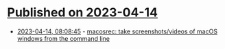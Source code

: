 # [Published on 2023-04-14](index.md)

* [2023-04-14, 08:08:45](https://lobste.rs/s/bxze0n/macosrec_take_screenshots_videos_macos) - [macosrec: take screenshots/videos of macOS windows from the command line](https://github.com/xenodium/macosrec)
